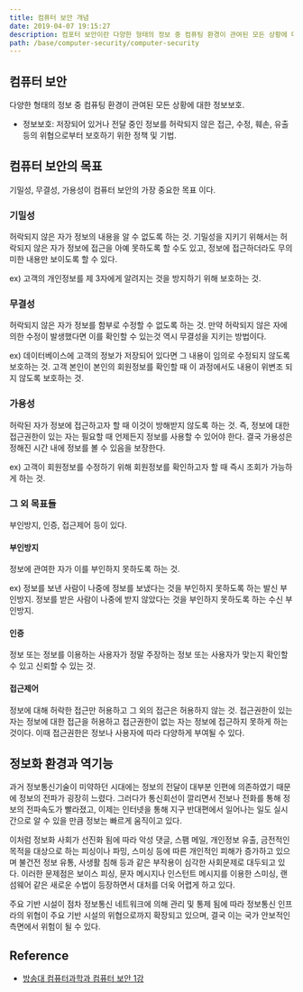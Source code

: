 ```yaml
---
title: 컴퓨터 보안 개념
date: 2019-04-07 19:15:27
description: 컴포터 보안이란 다양한 형태의 정보 중 컴퓨팅 환경이 관여된 모든 상황에 대한 정보보호를 뜻한다.
path: /base/computer-security/computer-security
---
```


## 컴퓨터 보안

다양한 형태의 정보 중 컴퓨팅 환경이 관여된 모든 상황에 대한 정보보호.

- 정보보호: 저장되어 있거나 전달 중인 정보를 허락되지 않은 접근, 수정, 훼손, 유출 등의 위협으로부터 보호하기 위한 정책 및 기법.

## 컴퓨터 보안의 목표

기밀성, 무결성, 가용성이 컴퓨터 보안의 가장 중요한 목표 이다.

### 기밀성

허락되지 않은 자가 정보의 내용을 알 수 없도록 하는 것.
기밀성을 지키기 위해서는 허락되지 않은 자가 정보에 접근을 아예 못하도록 할 수도 있고, 정보에 접근하더라도 무의미한 내용만 보이도록 할 수 있다.

ex)
고객의 개인정보를 제 3자에게 알려지는 것을 방지하기 위해 보호하는 것.

### 무결성

허락되지 않은 자가 정보를 함부로 수정할 수 없도록 하는 것.
만약 허락되지 않은 자에 의한 수정이 발생했다면 이를 확인할 수 있는것 역시 무결성을 지키는 방법이다.

ex)
데이터베이스에 고객의 정보가 저장되어 있다면 그 내용이 임의로 수정되지 않도록 보호하는 것.
고객 본인이 본인의 회원정보를 확인할 때 이 과정에서도 내용이 위변조 되지 않도록 보호하는 것.

### 가용성

허락된 자가 정보에 접근하고자 할 때 이것이 방해받지 않도록 하는 것.
즉, 정보에 대한 접근권한이 있는 자는 필요할 때 언제든지 정보를 사용할 수 있어야 한다.
결국 가용성은 정해진 시간 내에 정보를 볼 수 있음을 보장한다.

ex)
고객이 회원정보를 수정하기 위해 회원정보를 확인하고자 할 때 즉시 조회가 가능하게 하는 것.

### 그 외 목표들

부인방지, 인증, 접근제어 등이 있다.

#### 부인방지

정보에 관여한 자가 이를 부인하지 못하도록 하는 것.

ex)
정보를 보낸 사람이 나중에 정보를 보냈다는 것을 부인하지 못하도록 하는 발신 부인방지.
정보를 받은 사람이 나중에 받지 않았다는 것을 부인하지 못하도록 하는 수신 부인방지.

#### 인증

정보 또는 정보를 이용하는 사용자가 정말 주장하는 정보 또는 사용자가 맞는지 확인할 수 있고 신뢰할 수 있는 것.

#### 접근제어

정보에 대해 허락한 접근만 허용하고 그 외의 접근은 허용하지 않는 것.
접근권한이 있는 자는 정보에 대한 접근을 허용하고 접근권한이 없는 자는 정보에 접근하지 못하게 하는 것이다. 이때 접근권한은 정보나 사용자에 따라 다양하게 부여될 수 있다.

## 정보화 환경과 역기능

과거 정보통신기술이 미약하던 시대에는 정보의 전달이 대부분 인편에 의존하였기 때문에 정보의 전파가 굉장히 느렸다. 그러다가 통신회선이 깔리면서 전보나 전화를 통해 정보의 전파속도가 빨라졌고, 이제는 인터넷을 통해 지구 반대편에서 일어나는 일도 실시간으로 알 수 있을 만큼 정보는 빠르게 움직이고 있다.

이처럼 정보화 사회가 선진화 됨에 따라 악성 댓글, 스팸 메일, 개인정보 유출, 금전적인 목적을 대상으로 하는 피싱이나 파밍, 스미싱 등에 따른 개인적인 피해가 증가하고 있으며 불건전 정보 유통, 사생활 침해 등과 같은 부작용이 심각한 사회문제로 대두되고 있다. 이러한 문제점은 보이스 피싱, 문자 메시지나 인스턴트 메시지를 이용한 스미싱, 랜섬웨어 같은 새로운 수법이 등장하면서 대처를 더욱 어렵게 하고 있다.

주요 기반 시설이 점차 정보통신 네트워크에 의해 관리 및 통제 됨에 따라 정보통신 인프라의 위협이 주요 기반 시설의 위협으로까지 확장되고 있으며, 결국 이는 국가 안보적인 측면에서 위험이 될 수 있다.

## Reference

- [방송대 컴퓨터과학과 컴퓨터 보안 1강](http://press.knou.ac.kr/goods/textBookView.do?condCmdtCode=9788920020759&condLscValue=001&condYr=&condSmst=)
